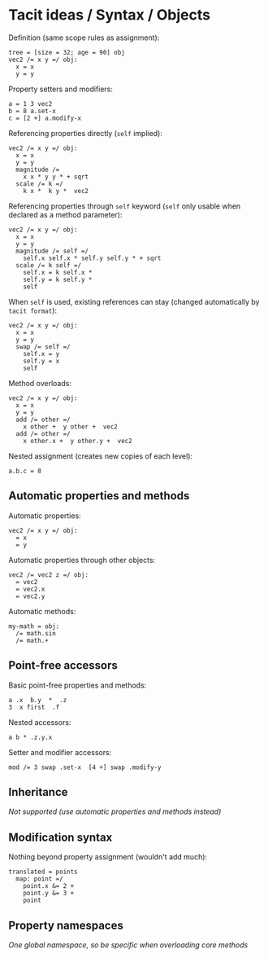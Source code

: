 # Tacit ideas / Syntax / Objects

Definition (same scope rules as assignment):
```
tree = [size = 32; age = 90] obj
vec2 /= x y =/ obj:
  x = x
  y = y
```

Property setters and modifiers:
```
a = 1 3 vec2
b = 8 a.set-x
c = [2 +] a.modify-x
```

Referencing properties directly (`self` implied):
```
vec2 /= x y =/ obj:
  x = x
  y = y
  magnitude /=
    x x * y y * + sqrt
  scale /= k =/
    k x *  k y *  vec2
```

Referencing properties through `self` keyword (`self` only usable when declared as a method parameter):
```
vec2 /= x y =/ obj:
  x = x
  y = y
  magnitude /= self =/
    self.x self.x * self.y self.y * + sqrt
  scale /= k self =/
    self.x = k self.x *
    self.y = k self.y *
    self
```

When `self` is used, existing references can stay (changed automatically by `tacit format`):
```
vec2 /= x y =/ obj:
  x = x
  y = y
  swap /= self =/
    self.x = y
    self.y = x
    self
```

Method overloads:
```
vec2 /= x y =/ obj:
  x = x
  y = y
  add /= other =/
    x other +  y other +  vec2
  add /= other =/
    x other.x +  y other.y +  vec2
```

Nested assignment (creates new copies of each level):
```
a.b.c = 8
```

## Automatic properties and methods

Automatic properties:
```
vec2 /= x y =/ obj:
  = x
  = y
```

Automatic properties through other objects:
```
vec2 /= vec2 z =/ obj:
  = vec2
  = vec2.x
  = vec2.y
```

Automatic methods:
```
my-math = obj:
  /= math.sin
  /= math.+
```

## Point-free accessors

Basic point-free properties and methods:
```
a .x  b.y  *  .z
3  x first  .f
```

Nested accessors:
```
a b * .z.y.x
```

Setter and modifier accessors:
```
mod /= 3 swap .set-x  [4 +] swap .modify-y
```

## Inheritance

_Not supported (use automatic properties and methods instead)_

## Modification syntax

Nothing beyond property assignment (wouldn't add much):

```
translated = points
  map: point =/
    point.x &= 2 +
    point.y &= 3 +
    point
```

## Property namespaces

_One global namespace, so be specific when overloading core methods_
